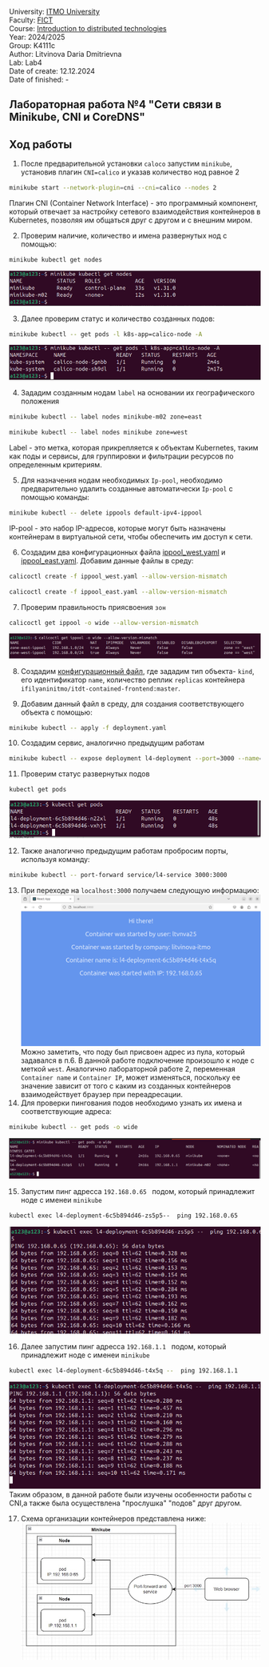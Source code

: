 University: [ITMO University](https://itmo.ru/ru/) \
Faculty: [FICT](https://fict.itmo.ru) \
Course: [Introduction to distributed technologies](https://github.com/itmo-ict-faculty/introduction-to-distributed-technologies) \
Year: 2024/2025 \
Group: K4111c \
Author: Litvinova Daria Dmitrievna \
Lab: Lab4 \
Date of create: 12.12.2024 \
Date of finished: -
## Лабораторная работа №4 "Сети связи в Minikube, CNI и CoreDNS"
## Ход работы
1. После предварительной установки `caloco` запустим `minikube`, установив плагин `CNI=calico` и указав количество нод равное 2
```bash
minikube start --network-plugin=cni --cni=calico --nodes 2
```
Плагин CNI (Container Network Interface) - это программный компонент, который отвечает за настройку сетевого взаимодействия контейнеров в Kubernetes, позволяя им общаться друг с другом и с внешним миром.

2. Проверим наличие, количество и имена развернутых нод с помощью:
```bash
minikube kubectl get nodes
```
![image](./images/nodes.png)

3.  Далее проверим статус и количество созданных подов:
```bash
minikube kubectl -- get pods -l k8s-app=calico-node -A
```
![image](./images/pods.png)

4. Зададим созданным нодам `label` на основании их географического положения
```bash
minikube kubectl -- label nodes minikube-m02 zone=east
```
```bash
minikube kubectl -- label nodes minikube zone=west
```
Label - это метка, которая прикрепляется к объектам Kubernetes, таким как поды и сервисы, для группировки и фильтрации ресурсов по определенным критериям.

5.  Для назначения нодам необходимых `Ip-pool`, необходимо предварительно удалить созданные автоматически `Ip-pool` с помощью команды:
```bash
minikube kubectl -- delete ippools default-ipv4-ippool
```
IP-pool - это набор IP-адресов, которые могут быть назначены контейнерам в виртуальной сети, чтобы обеспечить им доступ к сети.

6.  Создадим два конфигурационных файла [ippool_west.yaml](./ippool_west.yaml) и [ippool_east.yaml](./ippool_east.yaml). Добавим данные файлы в среду:
```bash
calicoctl create -f ippool_west.yaml --allow-version-mismatch
```
```bash
calicoctl create -f ippool_east.yaml --allow-version-mismatch
```
7.  Проверим правильность приясвоения `зон` 
```bash
calicoctl get ippool -o wide --allow-version-mismatch
```
![image](./images/ippool.png)

8. Создадим [конфигурационный файл](./deployment.yaml), где зададим тип объекта- `kind`, его идентификатор `name`, количество реплик `replicas` контейнера `ifilyaninitmo/itdt-contained-frontend:master`.

9. Добавим данный файл в среду, для создания соответствующего объекта с помощью:
```bash
minikube kubectl -- apply -f deployment.yaml
```
10. Создадим сервис, аналогично предыдущим работам
```bash
minikube kubectl -- expose deployment l4-deployment --port=3000 --name=l4-service --type=ClusterIP
```
11. Проверим статус развернутых подов
```bash
kubectl get pods
```
![image](./images/chek_pods.png)

12. Также аналогично предыдущим работам пробросим порты, используя команду:
```bash
minikube kubectl -- port-forward service/l4-service 3000:3000
```
13. При переходе на `localhost:3000` получаем следующую информацию:
![image](./images/local_host.png)
Можно заметить, что поду был присвоен адрес из пула, который задавался в п.6. В данной работе подключение произошло к ноде с меткой `west`. Аналогично лабораторной работе 2, переменная `Container name` и `Container IP`, может изменяться, поскольку ее значение зависит от того с каким из созданных контейнеров взаимодействует браузер при переадресации.
14. Для проверки пингования подов необходимо узнать их имена и соответствующие адреса:
```bash
minikube kubectl -- get pods -o wide
```
![image](./images/ip_pods.png)

15. Запустим пинг адресса `192.168.0.65 ` подом, который принадлежит ноде с именеи `minikube`
```bash
kubectl exec l4-deployment-6c5b894d46-zs5p5--  ping 192.168.0.65
```
![image](./images/ping1.png)

16. Далее запустим пинг адресса `192.168.1.1 ` подом, который принадлежит ноде с именеи `minikube`
```bash
kubectl exec l4-deployment-6c5b894d46-t4x5q --  ping 192.168.1.1
```
![image](./images/ping2.png)
Таким образом, в данной работе были изучены особенности работы с CNI,а также была осуществлена "прослушка" "подов" друг другом.

17. Схема организации контейнеров представлена ниже:
![image](./images/draw_lab4.jpg)

